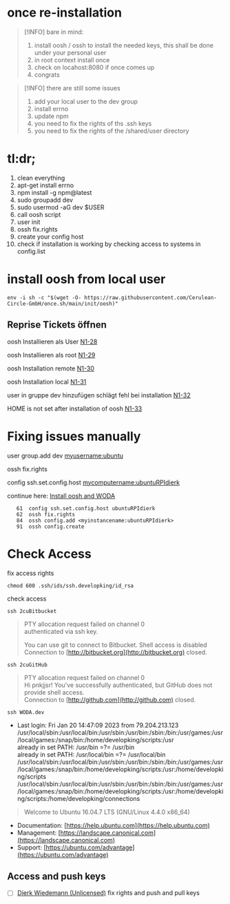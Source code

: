 # once re-installation

> [!INFO]
> bare in mind:
> 1. install oosh / ossh to install the needed keys, this shall be done under your personal user
> 2. in root context install once
> 3. check on locahost:8080 if once comes up
> 4. congrats

> [!INFO]
> there are still some issues
> 1. add your local user to the dev group
> 2. install errno
> 3. update npm
> 4. you need to fix the rights of ths .ssh keys
> 5. you need to fix the rights of the /shared/user directory

# tl:dr;

1. clean everything
2. apt-get install errno
3. npm install -g npm@latest
4. sudo groupadd dev
5. sudo usermod -aG dev $USER
6. call oosh script
7. user init
8. ossh fix.rights
9. create your config host
10. check if installation is working by checking access to systems in config.list

# install oosh from local user

```
env -i sh -c "$(wget -O- https://raw.githubusercontent.com/Cerulean-Circle-GmbH/once.sh/main/init/oosh)"
```

## Reprise Tickets öffnen

oosh Installieren als User  [N1-28](https://2cu.atlassian.net/browse/N1-28?src=confmacro)

oosh Installieren als root  [N1-29](https://2cu.atlassian.net/browse/N1-29?src=confmacro)

oosh Installation remote  [N1-30](https://2cu.atlassian.net/browse/N1-30?src=confmacro)

oosh Installation local  [N1-31](https://2cu.atlassian.net/browse/N1-31?src=confmacro)

user in gruppe dev hinzufügen schlägt fehl bei installation  [N1-32](https://2cu.atlassian.net/browse/N1-32?src=confmacro)

HOME is not set after installation of oosh  [N1-33](https://2cu.atlassian.net/browse/N1-33?src=confmacro)

# Fixing issues manually

user group.add dev <myusername:ubuntu>

ossh fix.rights

config ssh.set.config.host <mycomputername:ubuntuRPIdierk>

continue here: [Install oosh and WODA](../once-install-guide/install-oosh-and-woda.md)

```
   61  config ssh.set.config.host ubuntuRPIdierk
   62  ossh fix.rights
   84  ossh config.add <myinstancename:ubuntuRPIdierk>
   91  ossh config.create
```

# Check Access

fix access rights

```
chmod 600 .ssh/ids/ssh.developking/id_rsa
```

check access

```
ssh 2cuBitbucket
```

> PTY allocation request failed on channel 0  
> authenticated via ssh key.
> 
> You can use git to connect to Bitbucket. Shell access is disabled  
> Connection to [http://bitbucket.org](http://bitbucket.org) closed.

```
ssh 2cuGitHub
```

> PTY allocation request failed on channel 0  
> Hi pnkjjsr! You've successfully authenticated, but GitHub does not provide shell access.  
> Connection to [http://github.com](http://github.com) closed.

```
ssh WODA.dev
```

- Last login: Fri Jan 20 14:47:09 2023 from 79.204.213.123  
/usr/local/sbin:/usr/local/bin:/usr/sbin:/usr/bin:/sbin:/bin:/usr/games:/usr/local/games:/snap/bin:/home/developking/scripts:/usr  
already in set PATH: /usr/bin =?= /usr/bin  
already in set PATH: /usr/local/bin =?= /usr/local/bin  
/usr/local/sbin:/usr/local/bin:/usr/sbin:/usr/bin:/sbin:/bin:/usr/games:/usr/local/games:/snap/bin:/home/developking/scripts:/usr:/home/developking/scripts  
/usr/local/sbin:/usr/local/bin:/usr/sbin:/usr/bin:/sbin:/bin:/usr/games:/usr/local/games:/snap/bin:/home/developking/scripts:/usr:/home/developking/scripts:/home/developking/connections

> Welcome to Ubuntu 16.04.7 LTS (GNU/Linux 4.4.0 x86\_64)

- Documentation: [https://help.ubuntu.com](https://help.ubuntu.com)
- Management: [https://landscape.canonical.com](https://landscape.canonical.com)
- Support: [https://ubuntu.com/advantage](https://ubuntu.com/advantage)

## Access and push keys

- [ ] [Dierk Wiedemann (Unlicensed)](https://2cu.atlassian.net/wiki/people/63be9afe8a7d2f693bf700d4?ref=confluence) fix rights and push and pull keys